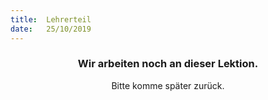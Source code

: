 ```yaml
---
title:  Lehrerteil
date:   25/10/2019
---
```


### <center>Wir arbeiten noch an dieser Lektion.</center>
<center>Bitte komme später zurück.</center>